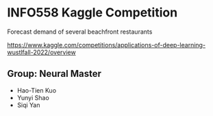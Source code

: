 # INFO558 Kaggle Competition

Forecast demand of several beachfront restaurants

https://www.kaggle.com/competitions/applications-of-deep-learning-wustlfall-2022/overview

## Group: Neural Master
- Hao-Tien Kuo
- Yunyi Shao
- Siqi Yan
